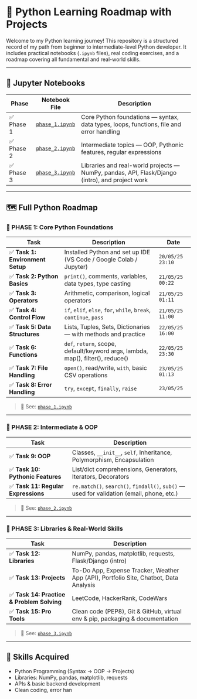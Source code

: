# 🐍 Python Learning Roadmap with Projects

Welcome to my Python learning journey! This repository is a structured record of my path from beginner to intermediate-level Python developer. It includes practical notebooks (`.ipynb` files), real coding exercises, and a roadmap covering all fundamental and real-world skills.

---

## 📘 Jupyter Notebooks

| Phase | Notebook File | Description |
|-------|----------------|-------------|
| ✅ Phase 1 | [`phase_1.ipynb`](./phase_1.ipynb) | Core Python foundations — syntax, data types, loops, functions, file and error handling |
| ✅ Phase 2 | [`phase_2.ipynb`](./phase_2.ipynb) | Intermediate topics — OOP, Pythonic features, regular expressions |
| ✅ Phase 3 | [`phase_3.ipynb`](./phase_3.ipynb) | Libraries and real-world projects — NumPy, pandas, API, Flask/Django (intro), and project work |

---

## 🗺️ Full Python Roadmap

### 🚩 PHASE 1: Core Python Foundations

| Task | Description | Date |
|------|-------------|------|
✅ **Task 1: Environment Setup** | Installed Python and set up IDE (VS Code / Google Colab / Jupyter) | `20/05/25 23:10`  
✅ **Task 2: Python Basics** | `print()`, comments, variables, data types, type casting | `21/05/25 00:22`  
✅ **Task 3: Operators** | Arithmetic, comparison, logical operators | `21/05/25 01:11`  
✅ **Task 4: Control Flow** | `if`, `elif`, `else`, `for`, `while`, `break`, `continue`, `pass` | `21/05/25 11:00`  
✅ **Task 5: Data Structures** | Lists, Tuples, Sets, Dictionaries — with methods and practice | `22/05/25 16:00`  
✅ **Task 6: Functions** | `def`, `return`, scope, default/keyword args, lambda, map(), filter(), reduce() | `22/05/25 23:30`  
✅ **Task 7: File Handling** | `open()`, read/write, `with`, basic CSV operations | `23/05/25 01:13`  
✅ **Task 8: Error Handling** | `try`, `except`, `finally`, `raise` | `23/05/25`  

> 🔗 See: [`phase_1.ipynb`](./phase_1.ipynb)

---

### 🚩 PHASE 2: Intermediate & OOP

| Task | Description |
|------|-------------|
✅ **Task 9: OOP** | Classes, `__init__`, `self`, Inheritance, Polymorphism, Encapsulation  
✅ **Task 10: Pythonic Features** | List/dict comprehensions, Generators, Iterators, Decorators  
✅ **Task 11: Regular Expressions** | `re.match()`, `search()`, `findall()`, `sub()` — used for validation (email, phone, etc.)

> 🔗 See: [`phase_2.ipynb`](./phase_2.ipynb)

---

### 🚩 PHASE 3: Libraries & Real-World Skills

| Task | Description |
|------|-------------|
✅ **Task 12: Libraries** | NumPy, pandas, matplotlib, requests, Flask/Django (intro)  
✅ **Task 13: Projects** | To-Do App, Expense Tracker, Weather App (API), Portfolio Site, Chatbot, Data Analysis  
✅ **Task 14: Practice & Problem Solving** | LeetCode, HackerRank, CodeWars  
✅ **Task 15: Pro Tools** | Clean code (PEP8), Git & GitHub, virtual env & pip, packaging & documentation

> 🔗 See: [`phase_3.ipynb`](./phase_3.ipynb)

---

## 🧠 Skills Acquired

- Python Programming (Syntax → OOP → Projects)
- Libraries: NumPy, pandas, matplotlib, requests
- APIs & basic backend development
- Clean coding, error han
